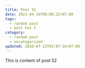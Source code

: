 ```yaml
---
title: Post 52
date: 2021-04-16T06:09:22+07:00
tags:
  - random post
  - post has 5
category:
  - random post
  - uncategorized
updated: 2020-07-22T03:07:16+07:00
---
```

This is content of post 52